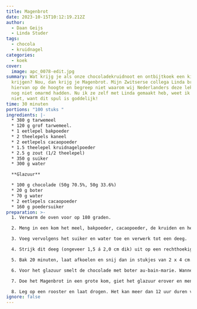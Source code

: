 ```yaml
---
title: Magenbrot
date: 2023-10-15T10:12:19.212Z
author:
  - Daan Geijs
  - Linda Studer
tags:
  - chocola
  - kruidnagel
categories:
  - koek
cover:
  image: apc_0078-edit.jpg
summary: Wat krijg je als onze chocoladekruidnoot en ontbijtkoek een kind zouden
  krijgen? Nou, dan krijg je Magenbrot. Mijn Zwitserse collega Linda bracht mij
  hiervan op de hoogte en begreep niet waarom wij Nederlanders deze lekkernij
  nog niet omarmd hadden. Nu ik ze zelf met Linda gemaakt heb, weet ik het ook
  niet, want dit spul is goddelijk!
time: 30 minuten
portions: "100 stuks "
ingredients: |-
  * 380 g tarwemeel
  * 120 g grof tarwemeel.
  * 1 eetlepel bakpoeder
  * 2 theelepels kaneel
  * 2 eetlepels cacaopoeder
  * 1.5 theelepel kruidnagelpoeder
  * 2.5 g zout (1/2 theelepel)
  * 350 g suiker
  * 300 g water

  **Glazuur**

  * 100 g chocolade (50g 70.5%, 50g 33.6%)
  * 20 g boter
  * 70 g water
  * 2 eetlepels cacaopoeder
  * 160 g poedersuiker
preparation: >-
  1. Verwarm de oven voor op 180 graden.

  2. Meng in een kom het meel, bakpoeder, cacaopoeder, de kruiden en het zout.

  3. Voeg vervolgens het suiker en water toe en verwerk tot een deeg.

  4. Strijk dit deeg (ongeveer 1,5 á 2,0 cm dik) uit op een rechthoekige bakplaat bekleed met bakpapier.

  5. Bak 20 minuten, laat afkoelen en snij dan in stukjes van 2 x 4 cm.

  6. Voor het glazuur smelt de chocolade met boter au-bain-marie. Wanneer gesmolten voeg het cacaopoeder en suiker toe. Meng nu het water en klop met een garde totdat het glazuur een mooie consistentie heeft en het mooi glad is.

  7. Doe het Magenbrot in een grote kom, giet het glazuur erover en meng tot alle stukjes gelijkmatig zijn geglazuurd.

  8. Leg op een rooster en laat drogen. Het kan meer dan 12 uur duren voordat ze echt mooi droog zijn.
ignore: false
---
```

